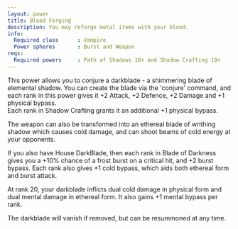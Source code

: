 ```yaml
---
layout: power
title: Blood Forging
description: You may reforge metal items with your blood.
info:
  Required class      : Vampire
  Power spheres       : Burst and Weapon
reqs:
  Required powers     : Path of Shadows 10+ and Shadow Crafting 10+
---
```


This power allows you to conjure a darkblade - a shimmering blade of elemental
shadow.  You can create the blade via the 'conjure' command, and each rank in
this power gives it +2 Attack, +2 Defence, +2 Damage and +1 physical bypass.  
Each rank in Shadow Crafting grants it an additional +1 physical bypass.

The weapon can also be transformed into an ethereal blade of writhing shadow
which causes cold damage, and can shoot beams of cold energy at your opponents.

If you also have House DarkBlade, then each rank in Blade of Darkness gives you
a +10% chance of a frost burst on a critical hit, and +2 burst bypass.  Each
rank also gives +1 cold bypass, which aids both ethereal form and burst attack.

At rank 20, your darkblade inflicts dual cold damage in physical form and dual
mental damage in ethereal form.  It also gains +1 mental bypass per rank.

The darkblade will vanish if removed, but can be resummoned at any time.
